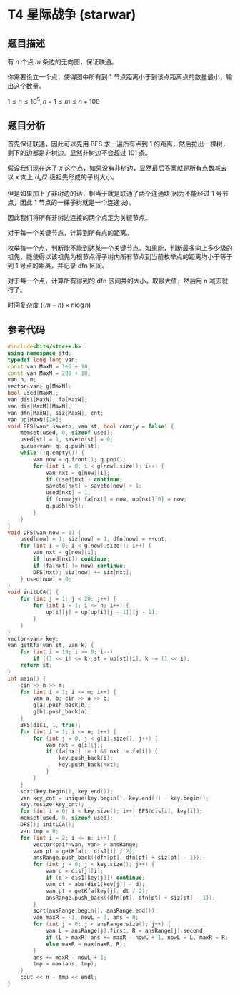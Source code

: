 # T4 星际战争 (starwar)

## 题目描述

有 $n$ 个点 $m$ 条边的无向图，保证联通。

你需要设立一个点，使得图中所有到 $1$ 节点距离小于到该点距离点的数量最小，输出这个数量。

$1\leq n\leq 10^5, n - 1\leq m\leq n + 100$

## 题目分析

首先保证联通，因此可以先用 BFS 求一遍所有点到 $1$ 的距离，然后拉出一棵树，剩下的边都是非树边。显然非树边不会超过 $101$ 条。

假设我们现在选了 $x$ 这个点，如果没有非树边，显然最后答案就是所有点数减去以 $x$ 向上 $d_x / 2$ 级祖先形成的子树大小。

但是如果加上了非树边的话，相当于就是联通了两个连通块(因为不能经过 $1$ 号节点，因此 $1$ 节点的一棵子树就是一个连通块)。

因此我们将所有非树边连接的两个点定为关键节点。

对于每一个关键节点，计算到所有点的距离。

枚举每一个点，判断能不能到达某一个关键节点。如果能，判断最多向上多少级的祖先，能使得以该祖先为根节点得子树内所有节点到当前枚举点的距离均小于等于到 $1$ 号点的距离，并记录 dfn 区间。

对于每一个点，计算所有得到的 dfn 区间并的大小，取最大值，然后用 $n$ 减去就行了。

时间复杂度 $((m - n) \times n\log n)$

## 参考代码

```cpp
#include<bits/stdc++.h>
using namespace std;
typedef long long van;
const van MaxN = 1e5 + 10;
const van MaxM = 200 + 10;
van n, m;
vector<van> g[MaxN];
bool used[MaxN];
van dis1[MaxN], fa[MaxN];
van dis[MaxM][MaxN];
van dfn[MaxN], siz[MaxN], cnt;
van up[MaxN][20];
void BFS(van* saveto, van st, bool cnmzjy = false) {
	memset(used, 0, sizeof used);
	used[st] = 1, saveto[st] = 0;
	queue<van> q; q.push(st);
	while (!q.empty()) {
		van now = q.front(); q.pop();
		for (int i = 0; i < g[now].size(); i++) {
			van nxt = g[now][i];
			if (used[nxt]) continue;
			saveto[nxt] = saveto[now] + 1;
			used[nxt] = 1; 
			if (cnmzjy) fa[nxt] = now, up[nxt][0] = now;
			q.push(nxt);
		}
	}
}
void DFS(van now = 1) {
	used[now] = 1; siz[now] = 1, dfn[now] = ++cnt;
	for (int i = 0; i < g[now].size(); i++) {
		van nxt = g[now][i];
		if (used[nxt]) continue;
		if (fa[nxt] != now) continue;
		DFS(nxt); siz[now] += siz[nxt];
	} used[now] = 0;
}
void initLCA() {
	for (int j = 1; j < 20; j++) {
		for (int i = 1; i <= n; i++) {
			up[i][j] = up[up[i][j - 1]][j - 1];
		}
	}
}
vector<van> key;
van getKfa(van st, van k) {
	for (int i = 19; i >= 0; i--) 
		if ((1 << i) <= k) st = up[st][i], k -= (1 << i);
	return st;
}
int main() {
	cin >> n >> m;
	for (int i = 1; i <= m; i++) {
		van a, b; cin >> a >> b;
		g[a].push_back(b);
		g[b].push_back(a);
	}
	BFS(dis1, 1, true);	
	for (int i = 1; i <= n; i++) {
		for (int j = 0; j < g[i].size(); j++) {
			van nxt = g[i][j];
			if (fa[nxt] != i && nxt != fa[i]) {
				key.push_back(i);
				key.push_back(nxt);
			}
		}
	}
	sort(key.begin(), key.end());
	van key_cnt = unique(key.begin(), key.end()) - key.begin();
	key.resize(key_cnt);
	for (int i = 0; i < key.size(); i++) BFS(dis[i], key[i]);
	memset(used, 0, sizeof used);
	DFS(); initLCA();
	van tmp = 0;
	for (int i = 2; i <= n; i++) {
		vector<pair<van, van> > ansRange;
		van pt = getKfa(i, dis1[i] / 2);
		ansRange.push_back({dfn[pt], dfn[pt] + siz[pt] - 1});
		for (int j = 0; j < key.size(); j++) {
			van d = dis[j][i];
			if (d > dis1[key[j]]) continue;
			van dt = abs(dis1[key[j]] - d);
			van pt = getKfa(key[j], dt / 2);
			ansRange.push_back({dfn[pt], dfn[pt] + siz[pt] - 1});
		}
		sort(ansRange.begin(), ansRange.end());
		van maxR = -1, nowL = 0, ans = 0;
		for (int j = 0; j < ansRange.size(); j++) {
			van L = ansRange[j].first, R = ansRange[j].second;
			if (L > maxR) ans += maxR - nowL + 1, nowL = L, maxR = R;
			else maxR = max(maxR, R);
		}
		ans += maxR - nowL + 1;
		tmp = max(ans, tmp);
	}
	cout << n - tmp << endl;
}
```